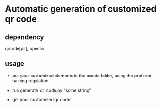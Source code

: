 # Automatic generation of customized qr code

## dependency

qrcode[pil], opencv

## usage

* put your customized elements in the assets folder, using the prefered naming regulation.

* run generate_qr_code.py "some string"

* get your customized qr code!
